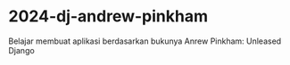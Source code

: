 # 2024-dj-andrew-pinkham
Belajar membuat aplikasi berdasarkan bukunya Anrew Pinkham: Unleased Django
